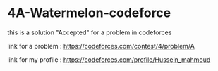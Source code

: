 # 4A-Watermelon-codeforce

this is a solution "Accepted" for a problem in codeforces

link for a problem :
https://codeforces.com/contest/4/problem/A

link for my profile :
https://codeforces.com/profile/Hussein_mahmoud
